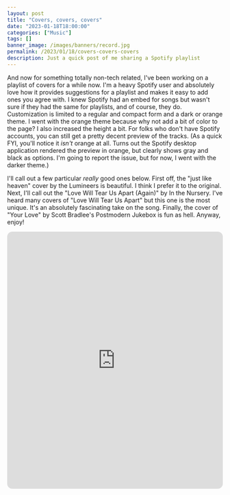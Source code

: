 ```yaml
---
layout: post
title: "Covers, covers, covers"
date: "2023-01-18T18:00:00"
categories: ["Music"]
tags: []
banner_image: /images/banners/record.jpg
permalink: /2023/01/18/covers-covers-covers
description: Just a quick post of me sharing a Spotify playlist
---
```


And now for something totally non-tech related, I've been working on a playlist of covers for a while now. I'm a heavy Spotify user and absolutely love how it provides suggestions for a playlist and makes it easy to add ones you agree with. I knew Spotify had an embed for songs but wasn't sure if they had the same for playlists, and of course, they do. Customization is limited to a regular and compact form and a dark or orange theme. I went with the orange theme because why not add a bit of color to the page? I also increased the height a bit. For folks who don't have Spotify accounts, you can still get a pretty decent preview of the tracks. (As a quick FYI, you'll notice it *isn't* orange at all. Turns out the Spotify desktop application rendered the preview in orange, but clearly shows gray and black as options. I'm going to report the issue, but for now, I went with the darker theme.)

I'll call out a few particular *really* good ones below. First off, the "just like heaven" cover by the Lumineers is beautiful.  I think I prefer it to the original. Next, I'll call out the "Love Will Tear Us Apart (Again)" by In the Nursery. I've heard many covers of "Love Will Tear Us Apart" but this one is the most unique. It's an absolutely fascinating take on the song. Finally, the cover of "Your Love" by Scott Bradlee's Postmodern Jukebox is fun as hell. Anyway, enjoy!

<iframe style="border-radius:12px" src="https://open.spotify.com/embed/playlist/2kHCmHMNkT7SvgM2alnI0S?utm_source=generator&theme=0" width="100%" height="600" frameBorder="0" allowfullscreen="" allow="autoplay; clipboard-write; encrypted-media; fullscreen; picture-in-picture" loading="lazy"></iframe>